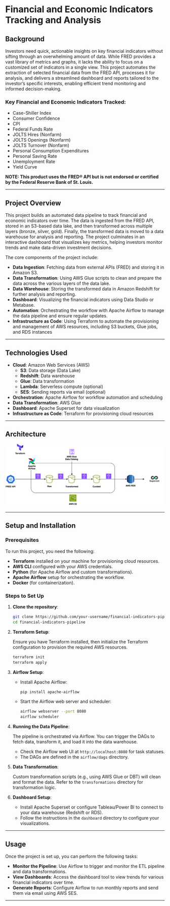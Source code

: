 # Financial and Economic Indicators Tracking and Analysis

## Background

Investors need quick, actionable insights on key financial indicators without sifting through an overwhelming amount of data. While FRED provides a vast library of metrics and graphs, it lacks the ability to focus on a customized set of indicators in a single view. This project automates the extraction of selected financial data from the FRED API, processes it for analysis, and delivers a streamlined dashboard and reports tailored to the investor’s specific interests, enabling efficient trend monitoring and informed decision-making.

### Key Financial and Economic Indicators Tracked:
- Case-Shiller Index
- Consumer Confidence
- CPI
- Federal Funds Rate
- JOLTS Hires (Nonfarm)
- JOLTS Openings (Nonfarm)
- JOLTS Turnover (Nonfarm)
- Personal Consumption Expenditures
- Personal Saving Rate
- Unemployment Rate
- Yield Curve

**NOTE: This product uses the FRED® API but is not endorsed or certified by the Federal Reserve Bank of St. Louis.**

---

## Project Overview

This project builds an automated data pipeline to track financial and economic indicators over time. The data is ingested from the FRED API, stored in an S3-based data lake, and then transformed across multiple layers (bronze, silver, gold). Finally, the transformed data is moved to a data warehouse for analysis and reporting. The project culminates in an interactive dashboard that visualizes key metrics, helping investors monitor trends and make data-driven investment decisions.

The core components of the project include:
- **Data Ingestion**: Fetching data from external APIs (FRED) and storing it in Amazon S3.
- **Data Transformation**: Using AWS Glue scripts to clean and prepare the data across the various layers of the data lake.
- **Data Warehouse**: Storing the transformed data in Amazon Redshift for further analysis and reporting.
- **Dashboard**: Visualizing the financial indicators using Data Studio or Metabase.
- **Automation**: Orchestrating the workflow with Apache Airflow to manage the data pipeline and ensure regular updates.
- **Infrastructure as Code**: Using Terraform to automate the provisioning and management of AWS resources, including S3 buckets, Glue jobs, and RDS instances

---

## Technologies Used

- **Cloud**: Amazon Web Services (AWS)
  - **S3**: Data storage (Data Lake)
  - **Redshift**: Data warehouse
  - **Glue**: Data transformation
  - **Lambda**: Serverless compute (optional)
  - **SES**: Sending reports via email (optional)
- **Orchestration**: Apache Airflow for workflow automation and scheduling
- **Data Transformation**: AWS Glue
- **Dashboard**: Apache Superset for data visualization
- **Infrastructure as Code**: Terraform for provisioning cloud resources

---

## Architecture

![Architecture Diagram](https://github.com/eulloa10/financial-data-pipeline/blob/main/fred_fdp_architecture_diagram.png?raw=true)

---

## Setup and Installation

### Prerequisites

To run this project, you need the following:

- **Terraform** installed on your machine for provisioning cloud resources.
- **AWS CLI** configured with your AWS credentials.
- **Python** (for Apache Airflow and custom transformations).
- **Apache Airflow** setup for orchestrating the workflow.
- **Docker** (for containerization).

### Steps to Set Up

1. **Clone the repository**:

    ```bash
    git clone https://github.com/your-username/financial-indicators-pipeline.git
    cd financial-indicators-pipeline
    ```

2. **Terraform Setup**:

    Ensure you have Terraform installed, then initialize the Terraform configuration to provision the required AWS resources.

    ```bash
    terraform init
    terraform apply
    ```

3. **Airflow Setup**:

    - Install Apache Airflow:

      ```bash
      pip install apache-airflow
      ```

    - Start the Airflow web server and scheduler:

      ```bash
      airflow webserver --port 8080
      airflow scheduler
      ```

4. **Running the Data Pipeline**:

    The pipeline is orchestrated via Airflow. You can trigger the DAGs to fetch data, transform it, and load it into the data warehouse.

    - Check the Airflow web UI at `http://localhost:8080` for task statuses.
    - The DAGs are defined in the `airflow/dags` directory.

5. **Data Transformation**:

    Custom transformation scripts (e.g., using AWS Glue or DBT) will clean and format the data. Refer to the `transformations` directory for transformation logic.

6. **Dashboard Setup**:

    - Install Apache Superset or configure Tableau/Power BI to connect to your data warehouse (Redshift or RDS).
    - Follow the instructions in the `dashboard` directory to configure your visualizations.

---

## Usage

Once the project is set up, you can perform the following tasks:

- **Monitor the Pipeline**: Use Airflow to trigger and monitor the ETL pipeline and data transformations.
- **View Dashboards**: Access the dashboard tool to view trends for various financial indicators over time.
- **Generate Reports**: Configure Airflow to run monthly reports and send them via email using AWS SES.

---
